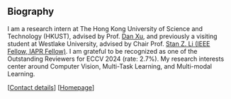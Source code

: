 ## Biography

I am a research intern at The Hong Kong University of Science and Technology (HKUST), advised by Prof. [Dan Xu](https://scholar.google.com/citations?hl=en&user=OuSPv-AAAAAJ), and previously a visiting student at Westlake University, advised by Chair Prof. [Stan Z. Li (IEEE Fellow, IAPR Fellow)](https://scholar.google.com/citations?hl=en&user=Y-nyLGIAAAAJ). I am grateful to be recognized as one of the Outstanding Reviewers for ECCV 2024 (rate: 2.7%).
My research interests center around Computer Vision, Multi-Task Learning, and Multi-modal Learning.

[[Contact details](jackywang28@outlook.com)]
[[Homepage](https://jacky1128.github.io/)]
